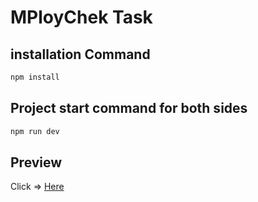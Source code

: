 # MPloyChek Task

## installation Command

```bash
npm install
```

## Project start command for both sides
```bash
npm run dev
```

## Preview

Click => [Here](https://mploychek-task-backend.onrender.com)
